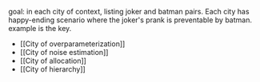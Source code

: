 goal: in each city of context, listing  joker and batman pairs. Each city has happy-ending scenario where the joker's prank is preventable by batman. example is the key.

- [[City of overparameterization]]
- [[City of noise estimation]]
- [[City of allocation]]
- [[City of hierarchy]]